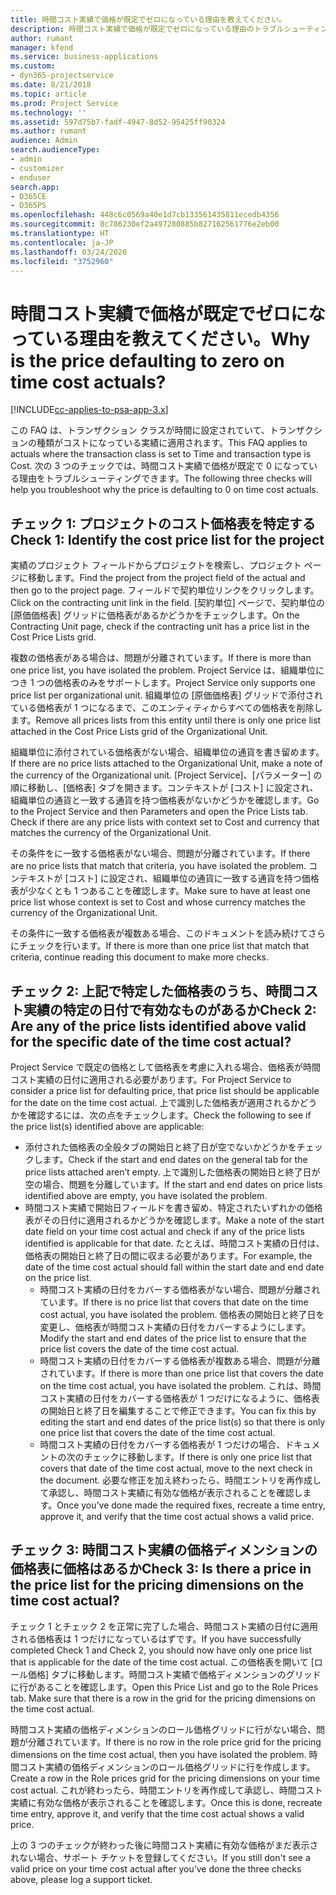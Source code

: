 ```yaml
---
title: 時間コスト実績で価格が既定でゼロになっている理由を教えてください。
description: 時間コスト実績で価格が既定でゼロになっている理由のトラブルシューティング。
author: rumant
manager: kfend
ms.service: business-applications
ms.custom:
- dyn365-projectservice
ms.date: 8/21/2018
ms.topic: article
ms.prod: Project Service
ms.technology: ''
ms.assetid: 597d75b7-fadf-4947-8d52-95425ff90324
ms.author: rumant
audience: Admin
search.audienceType:
- admin
- customizer
- enduser
search.app:
- D365CE
- D365PS
ms.openlocfilehash: 448c6c0569a40e1d7cb133561435811ecedb4356
ms.sourcegitcommit: 8c786230ef2a497280885b827162561776e2eb00
ms.translationtype: HT
ms.contentlocale: ja-JP
ms.lasthandoff: 03/24/2020
ms.locfileid: "3752960"
---
```

# <a name="why-is-the-price-defaulting-to-zero-on-time-cost-actuals"></a><span data-ttu-id="615ad-103">時間コスト実績で価格が既定でゼロになっている理由を教えてください。</span><span class="sxs-lookup"><span data-stu-id="615ad-103">Why is the price defaulting to zero on time cost actuals?</span></span>

[!INCLUDE[cc-applies-to-psa-app-3.x](../includes/cc-applies-to-psa-app-3x.md)]

<span data-ttu-id="615ad-104">この FAQ は、トランザクション クラスが時間に設定されていて、トランザクションの種類がコストになっている実績に適用されます。</span><span class="sxs-lookup"><span data-stu-id="615ad-104">This FAQ applies to actuals where the transaction class is set to Time and transaction type is Cost.</span></span> <span data-ttu-id="615ad-105">次の 3 つのチェックでは、時間コスト実績で価格が既定で 0 になっている理由をトラブルシューティングできます。</span><span class="sxs-lookup"><span data-stu-id="615ad-105">The following three checks will help you troubleshoot why the price is defaulting to 0 on time cost actuals.</span></span>
 
## <a name="check-1-identify-the-cost-price-list-for-the-project"></a><span data-ttu-id="615ad-106">チェック 1: プロジェクトのコスト価格表を特定する</span><span class="sxs-lookup"><span data-stu-id="615ad-106">Check 1: Identify the cost price list for the project</span></span>

<span data-ttu-id="615ad-107">実績のプロジェクト フィールドからプロジェクトを検索し、プロジェクト ページに移動します。</span><span class="sxs-lookup"><span data-stu-id="615ad-107">Find the project from the project field of the actual and then go to the project page.</span></span> <span data-ttu-id="615ad-108">フィールドで契約単位リンクをクリックします。</span><span class="sxs-lookup"><span data-stu-id="615ad-108">Click on the contracting unit link in the field.</span></span> <span data-ttu-id="615ad-109">[契約単位] ページで、契約単位の [原価価格表] グリッドに価格表があるかどうかをチェックします。</span><span class="sxs-lookup"><span data-stu-id="615ad-109">On the Contracting Unit page, check if the contracting unit has a price list in the Cost Price Lists grid.</span></span>

<span data-ttu-id="615ad-110">複数の価格表がある場合は、問題が分離されています。</span><span class="sxs-lookup"><span data-stu-id="615ad-110">If there is more than one price list, you have isolated the problem.</span></span> <span data-ttu-id="615ad-111">Project Service は、組織単位につき 1 つの価格表のみをサポートします。</span><span class="sxs-lookup"><span data-stu-id="615ad-111">Project Service only supports one price list per organizational unit.</span></span> <span data-ttu-id="615ad-112">組織単位の [原価価格表] グリッドで添付されている価格表が 1 つになるまで、このエンティティからすべての価格表を削除します。</span><span class="sxs-lookup"><span data-stu-id="615ad-112">Remove all prices lists from this entity until there is only one price list attached in the Cost Price Lists grid of the Organizational Unit.</span></span>

<span data-ttu-id="615ad-113">組織単位に添付されている価格表がない場合、組織単位の通貨を書き留めます。</span><span class="sxs-lookup"><span data-stu-id="615ad-113">If there are no price lists attached to the Organizational Unit, make a note of the currency of the Organizational unit.</span></span> <span data-ttu-id="615ad-114">[Project Service]、[パラメーター] の順に移動し、[価格表] タブを開きます。コンテキストが [コスト] に設定され、組織単位の通貨と一致する通貨を持つ価格表がないかどうかを確認します。</span><span class="sxs-lookup"><span data-stu-id="615ad-114">Go to the Project Service and then Parameters and open the Price Lists tab. Check if there are any price lists with context set to Cost and currency that matches the currency of the Organizational Unit.</span></span>
 
<span data-ttu-id="615ad-115">その条件をに一致する価格表がない場合、問題が分離されています。</span><span class="sxs-lookup"><span data-stu-id="615ad-115">If there are no price lists that match that criteria, you have isolated the problem.</span></span> <span data-ttu-id="615ad-116">コンテキストが [コスト] に設定され、組織単位の通貨に一致する通貨を持つ価格表が少なくとも 1 つあることを確認します。</span><span class="sxs-lookup"><span data-stu-id="615ad-116">Make sure to have at least one price list whose context is set to Cost and whose currency matches the currency of the Organizational Unit.</span></span>

<span data-ttu-id="615ad-117">その条件に一致する価格表が複数ある場合、このドキュメントを読み続けてさらにチェックを行います。</span><span class="sxs-lookup"><span data-stu-id="615ad-117">If there is more than one price list that match that criteria, continue reading this document to make more checks.</span></span>

## <a name="check-2-are-any-of-the-price-lists-identified-above-valid-for-the-specific-date-of-the-time-cost-actual"></a><span data-ttu-id="615ad-118">チェック 2: 上記で特定した価格表のうち、時間コスト実績の特定の日付で有効なものがあるか</span><span class="sxs-lookup"><span data-stu-id="615ad-118">Check 2: Are any of the price lists identified above valid for the specific date of the time cost actual?</span></span>

<span data-ttu-id="615ad-119">Project Service で既定の価格として価格表を考慮に入れる場合、価格表が時間コスト実績の日付に適用される必要があります。</span><span class="sxs-lookup"><span data-stu-id="615ad-119">For Project Service to consider a price list for defaulting price, that price list should be applicable for the date on the time cost actual.</span></span> <span data-ttu-id="615ad-120">上で識別した価格表が適用されるかどうかを確認するには、次の点をチェックします。</span><span class="sxs-lookup"><span data-stu-id="615ad-120">Check the following to see if the price list(s) identified above are applicable:</span></span>

- <span data-ttu-id="615ad-121">添付された価格表の全般タブの開始日と終了日が空でないかどうかをチェックします。</span><span class="sxs-lookup"><span data-stu-id="615ad-121">Check if the start and end dates on the general tab for the price lists attached aren’t empty.</span></span> <span data-ttu-id="615ad-122">上で識別した価格表の開始日と終了日が空の場合、問題を分離しています。</span><span class="sxs-lookup"><span data-stu-id="615ad-122">If the start and end dates on price lists identified above are empty, you have isolated the problem.</span></span> 
- <span data-ttu-id="615ad-123">時間コスト実績で開始日フィールドを書き留め、特定されたいずれかの価格表がその日付に適用されるかどうかを確認します。</span><span class="sxs-lookup"><span data-stu-id="615ad-123">Make a note of the start date field on your time cost actual and check if any of the price lists identified is applicable for that date.</span></span> <span data-ttu-id="615ad-124">たとえば、時間コスト実績の日付は、価格表の開始日と終了日の間に収まる必要があります。</span><span class="sxs-lookup"><span data-stu-id="615ad-124">For example, the date of the time cost actual should fall within the start date and end date on the price list.</span></span> 
    - <span data-ttu-id="615ad-125">時間コスト実績の日付をカバーする価格表がない場合、問題が分離されています。</span><span class="sxs-lookup"><span data-stu-id="615ad-125">If there is no price list that covers that date on the time cost actual, you have isolated the problem.</span></span> <span data-ttu-id="615ad-126">価格表の開始日と終了日を変更し、価格表が時間コスト実績の日付をカバーするようにします。</span><span class="sxs-lookup"><span data-stu-id="615ad-126">Modify the start and end dates of the price list to ensure that the price list covers the date of the time cost actual.</span></span> 
    - <span data-ttu-id="615ad-127">時間コスト実績の日付をカバーする価格表が複数ある場合、問題が分離されています。</span><span class="sxs-lookup"><span data-stu-id="615ad-127">If there is more than one price list that covers the date on the time cost actual, you have isolated the problem.</span></span> <span data-ttu-id="615ad-128">これは、時間コスト実績の日付をカバーする価格表が 1 つだけになるように、価格表の開始日と終了日を編集することで修正できます。</span><span class="sxs-lookup"><span data-stu-id="615ad-128">You can fix this by editing the start and end dates of the price list(s) so that there is only one price list that covers the date of the time cost actual.</span></span> 
    - <span data-ttu-id="615ad-129">時間コスト実績の日付をカバーする価格表が 1 つだけの場合、ドキュメントの次のチェックに移動します。</span><span class="sxs-lookup"><span data-stu-id="615ad-129">If there is only one price list that covers that date of the time cost actual, move to the next check in the document.</span></span>
<span data-ttu-id="615ad-130">必要な修正を加え終わったら、時間エントリを再作成して承認し、時間コスト実績に有効な価格が表示されることを確認します。</span><span class="sxs-lookup"><span data-stu-id="615ad-130">Once you’ve done made the required fixes, recreate a time entry, approve it, and verify that the time cost actual shows a valid price.</span></span>

## <a name="check-3-is-there-a-price-in-the-price-list-for-the-pricing-dimensions-on-the-time-cost-actual"></a><span data-ttu-id="615ad-131">チェック 3: 時間コスト実績の価格ディメンションの価格表に価格はあるか</span><span class="sxs-lookup"><span data-stu-id="615ad-131">Check 3: Is there a price in the price list for the pricing dimensions on the time cost actual?</span></span>

<span data-ttu-id="615ad-132">チェック 1 とチェック 2 を正常に完了した場合、時間コスト実績の日付に適用される価格表は 1 つだけになっているはずです。</span><span class="sxs-lookup"><span data-stu-id="615ad-132">If you have successfully completed Check 1 and Check 2, you should now have only one price list that is applicable for the date of the time cost actual.</span></span> <span data-ttu-id="615ad-133">この価格表を開いて [ロール価格] タブに移動します。時間コスト実績で価格ディメンションのグリッドに行があることを確認します。</span><span class="sxs-lookup"><span data-stu-id="615ad-133">Open this Price List and go to the Role Prices tab. Make sure that there is a row in the grid for the pricing dimensions on the time cost actual.</span></span>

<span data-ttu-id="615ad-134">時間コスト実績の価格ディメンションのロール価格グリッドに行がない場合、問題が分離されています。</span><span class="sxs-lookup"><span data-stu-id="615ad-134">If there is no row in the role price grid for the pricing dimensions on the time cost actual, then you have isolated the problem.</span></span> <span data-ttu-id="615ad-135">時間コスト実績の価格ディメンションのロール価格グリッドに行を作成します。</span><span class="sxs-lookup"><span data-stu-id="615ad-135">Create a row in the Role prices grid for the pricing dimensions on your time cost actual.</span></span> <span data-ttu-id="615ad-136">これが終わったら、時間エントリを再作成して承認し、時間コスト実績に有効な価格が表示されることを確認します。</span><span class="sxs-lookup"><span data-stu-id="615ad-136">Once this is done, recreate time entry, approve it, and verify that the time cost actual shows a valid price.</span></span>
 
<span data-ttu-id="615ad-137">上の 3 つのチェックが終わった後に時間コスト実績に有効な価格がまだ表示されない場合、サポート チケットを登録してください。</span><span class="sxs-lookup"><span data-stu-id="615ad-137">If you still don't see a valid price on your time cost actual after you’ve done the three checks above, please log a support ticket.</span></span>



